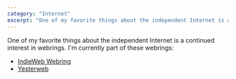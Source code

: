 ```yaml
---
category: "Internet"
excerpt: "One of my favorite things about the independent Internet is a continued interest in webrings."
---
```

One of my favorite things about the independent Internet is a continued interest in webrings. I'm currently part of these webrings:
- [IndieWeb Webring](https://xn--sr8hvo.ws/)
- [Yesterweb](https://yesterweb.org/webring/)